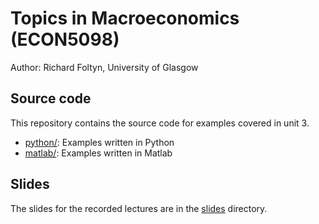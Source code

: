  
# Topics in Macroeconomics (ECON5098)

Author: Richard Foltyn, University of Glasgow

## Source code

This repository contains the source code for examples covered
in unit 3.

-   [python/](python/): Examples written in Python
-   [matlab/](matlab/): Examples written in Matlab

## Slides

The slides for the recorded lectures are in the [slides](slides/) 
directory. 